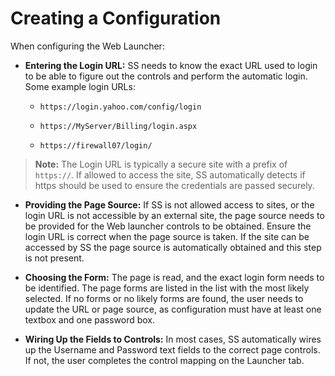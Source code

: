 [title]: # (Creating a Configuration)
[tags]: # (Launcher)
[priority]: # (1000)

# Creating a Configuration

When configuring the Web Launcher:

- **Entering the Login URL:** SS needs to know the exact URL used to login to be able to figure out the controls and perform the automatic login. Some example login URLs:

  - `https://login.yahoo.com/config/login`

  - `https://MyServer/Billing/login.aspx`

  - `https://firewall07/login/`

> **Note:** The Login URL is typically a secure site with a prefix of `https://`. If allowed to access the site, SS automatically detects if https should be used to ensure the credentials are passed securely.

- **Providing the Page Source:** If SS is not allowed access to sites, or the login URL is not accessible by an external site, the page source needs to be provided for the Web launcher controls to be obtained. Ensure the login URL is correct when the page source is taken. If the site can be accessed by SS the page source is automatically obtained and this step is not present.

- **Choosing the Form:** The page is read, and the exact login form needs to be identified. The page forms are listed in the list with the most likely selected. If no forms or no likely forms are found, the user needs to update the URL or page source, as configuration must have at least one textbox and one password box.

- **Wiring Up the Fields to Controls:** In most cases, SS automatically wires up the Username and Password text fields to the correct page controls. If not, the user completes the control mapping on the Launcher tab.
